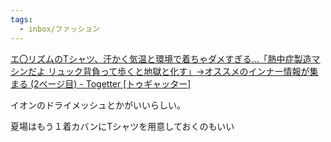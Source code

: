 ```yaml
---
tags:
  - inbox/ファッション
---
```

[エ〇リズムのTシャツ、汗かく気温と環境で着ちゃダメすぎる…「熱中症製造マシンだよ リュック背負って歩くと地獄と化す」→オススメのインナー情報が集まる (2ページ目) - Togetter [トゥギャッター]](https://togetter.com/li/2552493?page=2)

イオンのドライメッシュとかがいいらしい。

夏場はもう１着カバンにTシャツを用意しておくのもいい